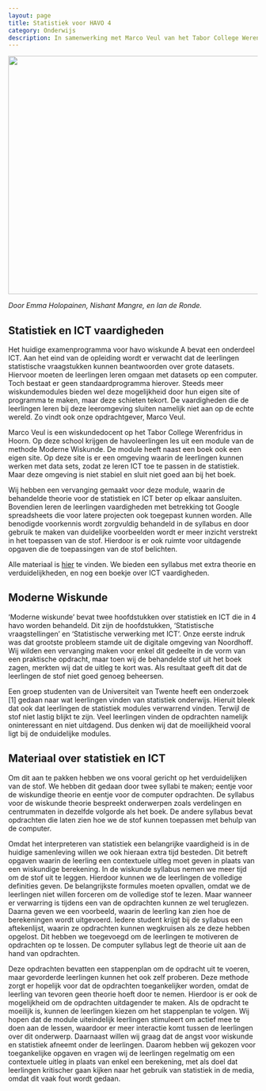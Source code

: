 ```yaml
---
layout: page
title: Statistiek voor HAVO 4 
category: Onderwijs
description: In samenwerking met Marco Veul van het Tabor College Werenfridus in Hoorn hebben studenten Emma Holopainen, Nishant Mangre, en Ian de Ronde een module ontwikkeld waarin de behandelde theorie voor de statistiek en ICT beter op elkaar aansluiten.
---
```


<html>
<p align="center">
  <img src="/Onderwijs-Communicatie/Images/Standard_Normal_Distribution.png" width="640" height="480">
</p>
<p><i> Door Emma Holopainen, Nishant Mangre, en Ian de Ronde.</i></p>

<h2> Statistiek en ICT vaardigheden</h2>

<p>Het huidige examenprogramma voor havo wiskunde A bevat een onderdeel ICT. Aan het eind van de opleiding wordt er verwacht dat de leerlingen statistische vraagstukken kunnen beantwoorden over grote datasets. Hiervoor moeten de leerlingen leren omgaan met datasets op een computer. Toch bestaat er geen standaardprogramma hierover. Steeds meer wiskundemodules bieden wel deze mogelijkheid door hun eigen site of programma te maken, maar deze schieten tekort. De vaardigheden die de leerlingen leren bij deze leeromgeving sluiten namelijk niet aan op de echte wereld. Zo vindt ook onze opdrachtgever, Marco
Veul.</p>

<p>Marco Veul is een wiskundedocent op het Tabor College Werenfridus in Hoorn. Op deze school krijgen de havoleerlingen les uit een module van de methode Moderne Wiskunde. De module heeft naast een boek ook een eigen site. Op deze site is er een omgeving waarin de leerlingen kunnen werken met data sets, zodat ze leren ICT toe te passen in de statistiek. Maar deze omgeving is niet stabiel en sluit niet goed aan bij het boek.</p>

<p>Wij hebben een vervanging gemaakt voor deze module, waarin de behandelde theorie voor de statistiek en ICT beter op elkaar aansluiten. Bovendien leren de leerlingen vaardigheden met betrekking tot Google spreadsheets die voor latere
projecten ook toegepast kunnen worden. Alle benodigde voorkennis wordt zorgvuldig behandeld in de syllabus en door gebruik te maken van duidelijke voorbeelden wordt er meer inzicht verstrekt in het toepassen van de stof. Hierdoor is er ook ruimte voor uitdagende opgaven die de toepassingen van de stof belichten.</p>

<div class="boxje"> Alle materiaal is <a href="/Onderwijs-Communicatie/Projecten/Statistiek/Materiaal.zip">hier</a> te vinden. We bieden een syllabus met extra theorie en verduidelijkheden, en nog een boekje over ICT vaardigheden.</div>

<h2> Moderne Wiskunde</h2>

<p>‘Moderne wiskunde’ bevat twee hoofdstukken over statistiek en ICT die in 4 havo worden behandeld. Dit zijn de hoofdstukken, ‘Statistische vraagstellingen’ en ‘Statistische verwerking met ICT’. Onze eerste indruk was dat grootste probleem stamde uit de digitale omgeving van Noordhoff. Wij wilden een vervanging maken voor enkel dit gedeelte in de
vorm van een praktische opdracht, maar toen wij de behandelde stof uit het boek zagen, merkten wij dat de uitleg te kort was. Als resultaat geeft dit dat de leerlingen de stof niet goed genoeg beheersen.</p>

<p>Een groep studenten van de Universiteit van Twente heeft een onderzoek [1] gedaan naar wat leerlingen vinden van statistiek onderwijs. Hieruit bleek dat ook dat leerlingen de statistiek modules verwarrend vinden. Terwijl de stof niet
lastig blijkt te zijn. Veel leerlingen vinden de opdrachten namelijk oninteressant en niet uitdagend. Dus denken wij dat de moeilijkheid vooral ligt bij de onduidelijke modules.</p>

<h2> Materiaal over statistiek en ICT</h2>

<p>Om dit aan te pakken hebben we ons vooral gericht op het verduidelijken van de stof. We hebben dit gedaan door twee syllabi te maken; eentje voor de wiskundige theorie en eentje voor de computer opdrachten. De syllabus voor de wiskunde theorie bespreekt onderwerpen zoals verdelingen en centrummaten in dezelfde volgorde als het boek. De andere syllabus bevat opdrachten die laten zien hoe we de stof kunnen toepassen met behulp van de computer.</p>

<p>Omdat het interpreteren van statistiek een belangrijke vaardigheid is in de huidige samenleving willen we ook hieraan extra tijd besteden. Dit betreft opgaven waarin de leerling een contextuele uitleg moet geven in plaats van een wiskundige
berekening. In de wiskunde syllabus nemen we meer tijd om de stof uit te leggen. Hierdoor kunnen we de leerlingen de volledige definities geven. De belangrijkste formules moeten opvallen, omdat we de leerlingen niet willen forceren om de volledige stof te lezen. Maar wanneer er verwarring is tijdens een van de opdrachten kunnen ze wel teruglezen. Daarna geven we een voorbeeld, waarin de leerling kan zien hoe de berekeningen wordt uitgevoerd. Iedere student krijgt bij de
syllabus een aftekenlijst, waarin ze opdrachten kunnen wegkruisen als ze deze hebben opgelost. Dit hebben we toegevoegd om de leerlingen te motiveren de opdrachten op te lossen. De computer syllabus legt de theorie uit aan de hand van opdrachten.</p>

<p>Deze opdrachten bevatten een stappenplan om de opdracht uit te voeren, maar gevorderde leerlingen kunnen het ook zelf proberen. Deze methode zorgt er hopelijk voor dat de opdrachten toegankelijker worden, omdat de leerling van tevoren
geen theorie hoeft door te nemen. Hierdoor is er ook de mogelijkheid om de opdrachten uitdagender te maken. Als de opdracht te moeilijk is, kunnen de leerlingen kiezen om het stappenplan te volgen. Wij hopen dat de module uiteindelijk leerlingen stimuleert om actief mee te doen aan de lessen, waardoor er meer interactie komt tussen de leerlingen over dit onderwerp. Daarnaast willen wij graag dat de angst voor wiskunde en statistiek afneemt onder de leerlingen. Daarom hebben wij gekozen voor toegankelijke opgaven en vragen wij de leerlingen regelmatig om een contextuele uitleg in plaats van enkel een berekening, met als doel dat leerlingen kritischer gaan kijken naar het gebruik van statistiek in de media, omdat dit vaak fout wordt gedaan.</p>



</html>

